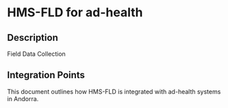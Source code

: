 # HMS-FLD for ad-health

## Description

Field Data Collection

## Integration Points

This document outlines how HMS-FLD is integrated with ad-health systems in Andorra.
